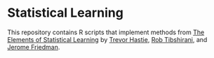 # Statistical Learning
This repository contains R scripts that implement methods from [The Elements of Statistical Learning](http://statweb.stanford.edu/~tibs/ElemStatLearn/) by [Trevor Hastie](http://web.stanford.edu/~hastie/), [Rob Tibshirani](http://statweb.stanford.edu/~tibs/), and [Jerome Friedman](https://statweb.stanford.edu/~jhf/).
